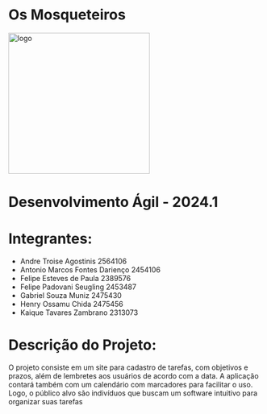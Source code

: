 # Os Mosqueteiros
<img src="https://github.com/Felipecaf2323/Os-Mosqueteiros-AS63C-2024.1/assets/127225122/d1c0b645-2fb0-4b2b-af4f-5916ba53d41b" alt="logo" width="280"/><br/>
# Desenvolvimento Ágil - 2024.1

# Integrantes:
- Andre Troise Agostinis        2564106
- Antonio Marcos Fontes Darienço        2454106       
- Felipe Esteves de Paula       2389576
- Felipe Padovani Seugling        2453487
- Gabriel Souza Muniz        2475430
- Henry Ossamu Chida        2475456
- Kaique Tavares Zambrano        2313073

# Descrição do Projeto:
O projeto consiste em um site para cadastro de tarefas, com objetivos e prazos, além de lembretes aos usuários de acordo com a data. A aplicação contará também com um calendário com marcadores para facilitar o uso. Logo, o público alvo são indivíduos que buscam um software intuitivo para organizar suas tarefas
